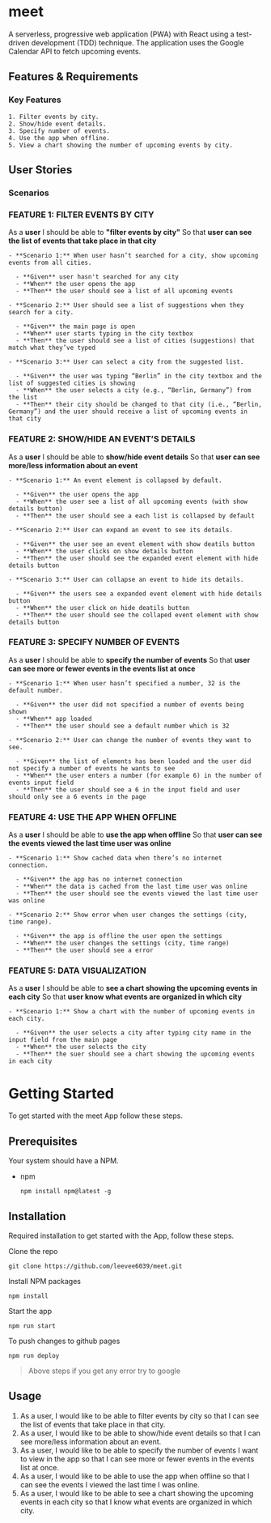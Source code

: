 # meet

A serverless, progressive web application (PWA) with React using a test-driven development (TDD) technique. The application uses the Google Calendar API to fetch upcoming events.

## Features & Requirements

### Key Features
```
1. Filter events by city.
2. Show/hide event details.
3. Specify number of events.
4. Use the app when offline.
5. View a chart showing the number of upcoming events by city.
```

## User Stories

### Scenarios

### FEATURE 1: FILTER EVENTS BY CITY

As a **user**
I should be able to **"filter events by city"**
So that **user can see the list of events that take place in that city**
```
- **Scenario 1:** When user hasn’t searched for a city, show upcoming events from all cities.

  - **Given** user hasn't searched for any city
  - **When** the user opens the app
  - **Then** the user should see a list of all upcoming events

- **Scenario 2:** User should see a list of suggestions when they search for a city.

  - **Given** the main page is open
  - **When** user starts typing in the city textbox
  - **Then** the user should see a list of cities (suggestions) that match what they’ve typed

- **Scenario 3:** User can select a city from the suggested list.

  - **Given** the user was typing “Berlin” in the city textbox and the list of suggested cities is showing
  - **When** the user selects a city (e.g., “Berlin, Germany”) from the list
  - **Then** their city should be changed to that city (i.e., “Berlin, Germany”) and the user should receive a list of upcoming events in that city
```
### FEATURE 2: SHOW/HIDE AN EVENT’S DETAILS

As a **user**
I should be able to **show/hide event details**
So that **user can see more/less information about an event**
```
- **Scenario 1:** An event element is collapsed by default.

  - **Given** the user opens the app
  - **When** the user see a list of all upcoming events (with show details button)
  - **Then** the user should see a each list is collapsed by default

- **Scenario 2:** User can expand an event to see its details.

  - **Given** the user see an event element with show deatils button
  - **When** the user clicks on show details button
  - **Then** the user should see the expanded event element with hide details button

- **Scenario 3:** User can collapse an event to hide its details.

  - **Given** the users see a expanded event element with hide details button
  - **When** the user click on hide deatils button
  - **Then** the user should see the collaped event element with show details button
```
### FEATURE 3: SPECIFY NUMBER OF EVENTS

As a **user**
I should be able to **specify the number of events**
So that **user can see more or fewer events in the events list at once**
```
- **Scenario 1:** When user hasn’t specified a number, 32 is the default number.

  - **Given** the user did not specified a number of events being shown
  - **When** app loaded
  - **Then** the user should see a default number which is 32

- **Scenario 2:** User can change the number of events they want to see.

  - **Given** the list of elements has been loaded and the user did not specify a number of events he wants to see
  - **When** the user enters a number (for example 6) in the number of events input field
  - **Then** the user should see a 6 in the input field and user should only see a 6 events in the page
```
### FEATURE 4: USE THE APP WHEN OFFLINE

As a **user**
I should be able to **use the app when offline**
So that **user can see the events viewed the last time user was online**
```
- **Scenario 1:** Show cached data when there’s no internet connection.

  - **Given** the app has no internet connection
  - **When** the data is cached from the last time user was online
  - **Then** the user should see the events viewed the last time user was online

- **Scenario 2:** Show error when user changes the settings (city, time range).

  - **Given** the app is offline the user open the settings
  - **When** the user changes the settings (city, time range)
  - **Then** the user should see a error
```
### FEATURE 5: DATA VISUALIZATION

As a **user**
I should be able to **see a chart showing the upcoming events in each city**
So that **user know what events are organized in which city**
```
- **Scenario 1:** Show a chart with the number of upcoming events in each city.

  - **Given** the user selects a city after typing city name in the input field from the main page
  - **When** the user selects the city
  - **Then** the suer should see a chart showing the upcoming events in each city
```
# Getting Started

To get started with the meet App follow these steps.

## Prerequisites

Your system should have a NPM.

- npm

  `npm install npm@latest -g`

## Installation

Required installation to get started with the App, follow these steps.

Clone the repo

`git clone https://github.com/leevee6039/meet.git`

Install NPM packages

`npm install`

Start the app

`npm run start`

To push changes to github pages

`npm run deploy`

> Above steps if you get any error try to google

## Usage

1. As a user, I would like to be able to filter events by city so that I can see the list of events that take place in that city.
2. As a user, I would like to be able to show/hide event details so that I can see more/less information about an event.
3. As a user, I would like to be able to specify the number of events I want to view in the app so that I can see more or fewer events in the events list at once.
4. As a user, I would like to be able to use the app when offline so that I can see the events I viewed the last time I was online.
5. As a user, I would like to be able to see a chart showing the upcoming events in each city so that I know what events are organized in which city.

